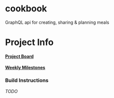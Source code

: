 # cookbook
GraphQL api for creating, sharing &amp; planning meals

# Project Info
#### [Project Board](https://github.com/Nkiuru/cookbook/projects/1)
#### [Weekly Milestones](https://github.com/Nkiuru/cookbook/milestones)

### Build Instructions
*TODO*

